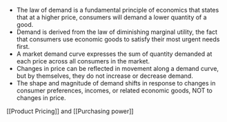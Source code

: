 -   The law of demand is a fundamental principle of economics that states that at a higher price, consumers will demand a lower quantity of a good.
-   Demand is derived from the law of diminishing marginal utility, the fact that consumers use economic goods to satisfy their most urgent needs first.
-   A market demand curve expresses the sum of quantity demanded at each price across all consumers in the market.
-   Changes in price can be reflected in movement along a demand curve, but by themselves, they do not increase or decrease demand.
-   The shape and magnitude of demand shifts in response to changes in consumer preferences, incomes, or related economic goods, NOT to changes in price.

[[Product Pricing]] and [[Purchasing power]]